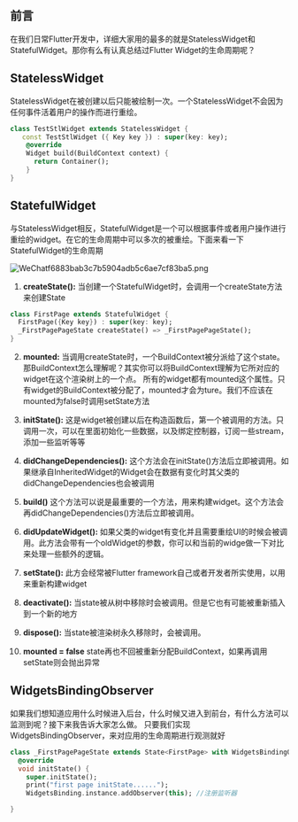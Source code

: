 ## 前言
在我们日常Flutter开发中，详细大家用的最多的就是StatelessWidget和StatefulWidget。那你有么有认真总结过Flutter Widget的生命周期呢？

## StatelessWidget
StatelessWidget在被创建以后只能被绘制一次。一个StatelessWidget不会因为任何事件活着用户的操作而进行重绘。
```dart
class TestStlWidget extends StatelessWidget {
   const TestStlWidget ({ Key key }) : super(key: key);
    @override
    Widget build(BuildContext context) {
      return Container();
    }
}

```

##  StatefulWidget
与StatelessWidget相反，StatefulWidget是一个可以根据事件或者用户操作进行重绘的widget。在它的生命周期中可以多次的被重绘。下面来看一下StatefulWidget的生命周期

![WeChatf6883bab3c7b5904adb5c6ae7cf83ba5.png](0)

1. **createState():** 当创建一个StatefulWidget时，会调用一个createState方法来创建State
```dart
class FirstPage extends StatefulWidget {
  FirstPage({Key key}) : super(key: key);
  _FirstPagePageState createState() => _FirstPagePageState();
}
```
2. **mounted:** 当调用createState时，一个BuildContext被分派给了这个state。那BuildContext怎么理解呢？其实你可以将BuildContext理解为它所对应的widget在这个渲染树上的一个点。
所有的widget都有mounted这个属性。只有widget的BuildContext被分配了，mounted才会为ture。我们不应该在mounted为false时调用setState方法

3. **initState():** 这是widget被创建以后在构造函数后，第一个被调用的方法。只调用一次，可以在里面初始化一些数据，以及绑定控制器，订阅一些stream，添加一些监听等等

4. **didChangeDependencies():** 这个方法会在initState()方法后立即被调用。如果继承自InheritedWidget的Widget会在数据有变化时其父类的didChangeDependencies也会被调用

5. **build()** 这个方法可以说是最重要的一个方法，用来构建widget。这个方法会再didChangeDependencies()方法后立即被调用。

6. **didUpdateWidget():** 如果父类的widget有变化并且需要重绘UI的时候会被调用。此方法会带有一个oldWidget的参数，你可以和当前的widge做一下对比来处理一些额外的逻辑。

7. **setState():** 此方会经常被Flutter framework自己或者开发者所实使用，以用来重新构建widget

8. **deactivate():** 当state被从树中移除时会被调用。但是它也有可能被重新插入到一个新的地方

9. **dispose():** 当state被渲染树永久移除时，会被调用。

10. **mounted = false** state再也不回被重新分配BuildContext，如果再调用setState则会抛出异常

## WidgetsBindingObserver
如果我们想知道应用什么时候进入后台，什么时候又进入到前台，有什么方法可以监测到呢？接下来我告诉大家怎么做。
只要我们实现WidgetsBindingObserver，来对应用的生命周期进行观测就好
```dart
class _FirstPagePageState extends State<FirstPage> with WidgetsBindingObserver {
  @override
  void initState() {
    super.initState();
    print("first page initState......");
    WidgetsBinding.instance.addObserver(this); //注册监听器

}

```








